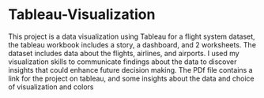 # Tableau-Visualization
This project is a data visualization using Tableau for a flight system dataset, the tableau workbook includes a story, a dashboard, and 2 worksheets.
The dataset includes data about the flights, airlines, and airports.
I used my visualization skills to communicate findings about the data to discover insights that could enhance future decision making.
The PDf file contains a link for the project on tableau, and some insights about the data and choice of visualization and colors
